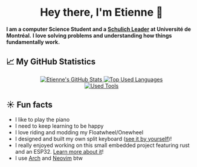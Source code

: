 <h1 align="center">Hey there, I'm Etienne 🍁</h1>

**I am a computer Science Student and a [Schulich Leader](https://schulichleaders.com/) at Université de Montréal.**
**I love solving problems and understanding how things fundamentally work.**

## 📈 My GitHub Statistics


<p align="center">
  <a href="https://github.com/etiennecollin">
    <img alt="Etienne's GitHub Stats" src="https://github-readme-stats.vercel.app/api?username=etiennecollin&count_private=true&show_icons=true" />
    <img alt="Top Used Languages" src="https://github-readme-stats.vercel.app/api/top-langs/?username=etiennecollin&size_weight=0.75&count_weight=0.25&layout=compact&show_icons=true&hide=html,scss" />
    <br />
    <img alt="Used Tools" src="https://skillicons.dev/icons?i=ableton,apple,arch,bash,blender,c,discord,docker,git,github,gitlab,java,latex,linkedin,linux,lua,markdown,neovim,python,pytorch,raspberrypi,regex,rust,tailwind,tauri,ubuntu,vim" />
  </a>
</p>

## ☀️ Fun facts

- I like to play the piano
- I need to keep learning to be happy
- I love riding and modding my Floatwheel/Onewheel
- I designed and built my own split keyboard ([see it by yourself](https://github.com/etiennecollin/wave))!
- I really enjoyed working on this small embedded project featuring rust and an ESP32. [Learn more about it](https://github.com/etiennecollin/wakesp)!
- I use [Arch](https://github.com/etiennecollin/dotfiles) and [Neovim](https://github.com/etiennecollin/nvim) btw
